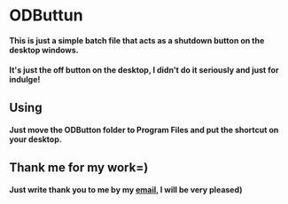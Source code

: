 # ODButtun
#### This is just a simple batch file that acts as a shutdown button on the desktop windows.
#### It's just the off button on the desktop, I didn't do it seriously and just for indulge!
## Using
#### **Just move the ODButton folder to Program Files and put the shortcut on your desktop.**
## Thank me for my work=)
#### Just write thank you to me by my [email](mailto:nquare12@gmail.com), I will be very pleased)
